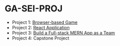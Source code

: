 # GA-SEI-PROJ

- Project 1: [Browser-based Game](https://github.com/hongpeichua94/GA-SEI-PROJ/tree/main/Connect4)
- Project 2: [React Application](https://fitfury.vercel.app/home)
- Project 3: [Build a Full-stack MERN App as a Team](https://github.com/hongpeichua94/GA-SEI-PROJ/tree/main/TrippinTales)
- Project 4: Capstone Project
